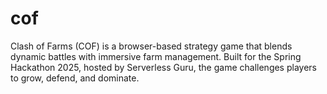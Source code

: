 # cof
Clash of Farms (COF) is a browser-based strategy game that blends dynamic battles with immersive farm management. Built for the Spring Hackathon 2025, hosted by Serverless Guru, the game challenges players to grow, defend, and dominate.
